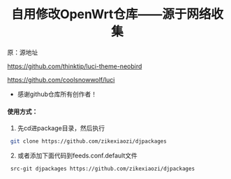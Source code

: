 <div align="center">
<h1 align="center">自用修改OpenWrt仓库——源于网络收集</h1>
</div>

原：源地址

https://github.com/thinktip/luci-theme-neobird

https://github.com/coolsnowwolf/luci

*  感谢github仓库所有创作者！

#### 使用方式：

1. 先cd进package目录，然后执行

```bash
 git clone https://github.com/zikexiaozi/djpackages
```
2. 或者添加下面代码到feeds.conf.default文件

```bash
 src-git djpackages https://github.com/zikexiaozi/djpackages
```
